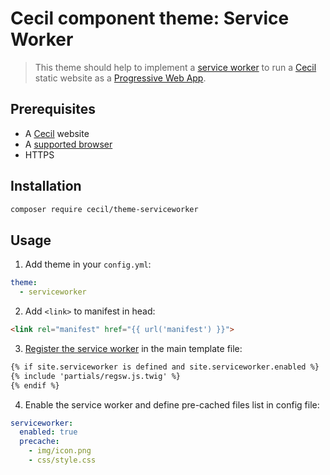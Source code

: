 # Cecil component theme: Service Worker

> This theme should help to implement a [service worker](https://developers.google.com/web/fundamentals/getting-started/primers/service-workers#what_is_a_service_worker) to run a [Cecil](https://cecil.app) static website as a [Progressive Web App](https://developers.google.com/web/progressive-web-apps/).

## Prerequisites
* A [Cecil](https://cecil.app) website
* A [supported browser](https://developer.mozilla.org/docs/Web/API/Service_Worker_API/Using_Service_Workers#Compatibilit%C3%A9_des_navigateurs)
* HTTPS

## Installation

```bash
composer require cecil/theme-serviceworker
```

## Usage

1. Add theme in your `config.yml`:  
```yaml
theme:
  - serviceworker
```
2. Add `<link>` to manifest in head:  
```html
<link rel="manifest" href="{{ url('manifest') }}">
```
3. [Register the service worker](/layouts/parials/regsw.js.twig) in the main template file:  
```html
{% if site.serviceworker is defined and site.serviceworker.enabled %}
{% include 'partials/regsw.js.twig' %}
{% endif %}
```
4. Enable the service worker and define pre-cached files list in config file:  
```yaml
serviceworker:
  enabled: true
  precache:
    - img/icon.png
    - css/style.css
```
